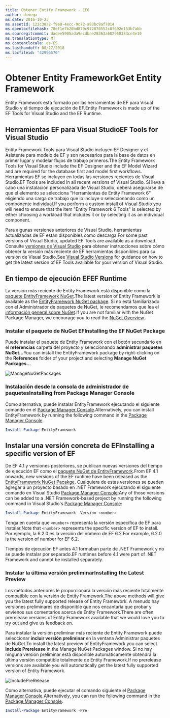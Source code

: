 ```yaml
---
title: Obtener Entity Framework - EF6
author: divega
ms.date: 2016-10-23
ms.assetid: 122c38a2-f9e8-4ecc-9c72-a83bc9af7814
ms.openlocfilehash: 78ef1e7b20bd879c972870552c8f692e153b7abb
ms.sourcegitcommit: dadee5905ada9ecdbae28363a682950383ce3e10
ms.translationtype: MT
ms.contentlocale: es-ES
ms.lasthandoff: 08/27/2018
ms.locfileid: "42996570"
---
```

# <a name="get-entity-framework"></a><span data-ttu-id="bd5ac-102">Obtener Entity Framework</span><span class="sxs-lookup"><span data-stu-id="bd5ac-102">Get Entity Framework</span></span>
<span data-ttu-id="bd5ac-103">Entity Framework está formado por las herramientas de EF para Visual Studio y el tiempo de ejecución de EF.</span><span class="sxs-lookup"><span data-stu-id="bd5ac-103">Entity Framework is made up of the EF Tools for Visual Studio and the EF Runtime.</span></span>

## <a name="ef-tools-for-visual-studio"></a><span data-ttu-id="bd5ac-104">Herramientas EF para Visual Studio</span><span class="sxs-lookup"><span data-stu-id="bd5ac-104">EF Tools for Visual Studio</span></span>

<span data-ttu-id="bd5ac-105">Entity Framework Tools para Visual Studio incluyen EF Designer y el Asistente para modelo de EF y son necesarios para la base de datos en primer lugar y modelar flujos de trabajo primeros.</span><span class="sxs-lookup"><span data-stu-id="bd5ac-105">The Entity Framework Tools for Visual Studio include the EF Designer and the EF Model Wizard and are required for the database first and model first workflows.</span></span> <span data-ttu-id="bd5ac-106">Herramientas EF se incluyen en todas las versiones recientes de Visual Studio.</span><span class="sxs-lookup"><span data-stu-id="bd5ac-106">EF Tools are included in all recent versions of Visual Studio.</span></span> <span data-ttu-id="bd5ac-107">Si lleva a cabo una instalación personalizada de Visual Studio, deberá asegurarse de que el elemento se selecciona "Herramientas de Entity Framework 6" eligiendo una carga de trabajo que lo incluye o seleccionando como un componente individual.</span><span class="sxs-lookup"><span data-stu-id="bd5ac-107">If you perform a custom install of Visual Studio you will need to ensure that the item "Entity Framework 6 Tools" is selected by either choosing a workload that includes it or by selecting it as an individual component.</span></span>

<span data-ttu-id="bd5ac-108">Para algunas versiones anteriores de Visual Studio, herramientas actualizadas de EF están disponibles como descarga.</span><span class="sxs-lookup"><span data-stu-id="bd5ac-108">For some past versions of Visual Studio, updated EF Tools are available as a download.</span></span> <span data-ttu-id="bd5ac-109">Consulte [versiones de Visual Studio](~/ef6/what-is-new/visual-studio.md) para obtener instrucciones sobre cómo obtener la versión más reciente de EF herramientas disponibles para su versión de Visual Studio.</span><span class="sxs-lookup"><span data-stu-id="bd5ac-109">See [Visual Studio Versions](~/ef6/what-is-new/visual-studio.md) for guidance on how to get the latest version of EF Tools available for your version of Visual Studio.</span></span>

## <a name="ef-runtime"></a><span data-ttu-id="bd5ac-110">En tiempo de ejecución EF</span><span class="sxs-lookup"><span data-stu-id="bd5ac-110">EF Runtime</span></span>

<span data-ttu-id="bd5ac-111">La versión más reciente de Entity Framework está disponible como la [paquete EntityFramework NuGet](http://nuget.org/packages/EntityFramework/).</span><span class="sxs-lookup"><span data-stu-id="bd5ac-111">The latest version of Entity Framework is available as the [EntityFramework NuGet package](http://nuget.org/packages/EntityFramework/).</span></span> <span data-ttu-id="bd5ac-112">Si no está familiarizado con el Administrador de paquetes de NuGet, le recomendamos que lea el [información general sobre NuGet](https://docs.microsoft.com/nuget/consume-packages/overview-and-workflow).</span><span class="sxs-lookup"><span data-stu-id="bd5ac-112">If you are not familiar with the NuGet Package Manager, we encourage you to read the [NuGet Overview](https://docs.microsoft.com/nuget/consume-packages/overview-and-workflow).</span></span>

### <a name="installing-the-ef-nuget-package"></a><span data-ttu-id="bd5ac-113">Instalar el paquete de NuGet EF</span><span class="sxs-lookup"><span data-stu-id="bd5ac-113">Installing the EF NuGet Package</span></span>

<span data-ttu-id="bd5ac-114">Puede instalar el paquete de Entity Framework con el botón secundario en el **referencias** carpeta del proyecto y seleccionando **administrar paquetes NuGet...**</span><span class="sxs-lookup"><span data-stu-id="bd5ac-114">You can install the EntityFramework package by right-clicking on the **References** folder of your project and selecting **Manage NuGet Packages…**</span></span>

![ManageNuGetPackages](~/ef6/media/managenugetpackages.png)

### <a name="installing-from-package-manager-console"></a><span data-ttu-id="bd5ac-116">Instalación desde la consola de administrador de paquetes</span><span class="sxs-lookup"><span data-stu-id="bd5ac-116">Installing from Package Manager Console</span></span>

<span data-ttu-id="bd5ac-117">Como alternativa, puede instalar EntityFramework ejecutando el siguiente comando en el [Package Manager Console](http://docs.nuget.org/docs/start-here/using-the-package-manager-console).</span><span class="sxs-lookup"><span data-stu-id="bd5ac-117">Alternatively, you can install EntityFramework by running the following command in the [Package Manager Console](http://docs.nuget.org/docs/start-here/using-the-package-manager-console).</span></span>

``` powershell
Install-Package EntityFramework
```

## <a name="installing-a-specific-version-of-ef"></a><span data-ttu-id="bd5ac-118">Instalar una versión concreta de EF</span><span class="sxs-lookup"><span data-stu-id="bd5ac-118">Installing a specific version of EF</span></span>

<span data-ttu-id="bd5ac-119">De EF 4.1 y versiones posteriores, se publican nuevas versiones del tiempo de ejecución EF como el [paquete NuGet de EntityFramework](https://www.nuget.org/packages/EntityFramework/).</span><span class="sxs-lookup"><span data-stu-id="bd5ac-119">From EF 4.1 onwards, new versions of the EF runtime have been released as the [EntityFramework NuGet Pacakge](https://www.nuget.org/packages/EntityFramework/).</span></span> <span data-ttu-id="bd5ac-120">Cualquiera de estas versiones se pueden agregar a un proyecto basado en .NET Framework ejecutando el siguiente comando en Visual Studio [Package Manager Console](http://docs.nuget.org/docs/start-here/using-the-package-manager-console):</span><span class="sxs-lookup"><span data-stu-id="bd5ac-120">Any of those versions can be added to a .NET Framework-based project by running the following command in Visual Studio's [Package Manager Console](http://docs.nuget.org/docs/start-here/using-the-package-manager-console):</span></span>

``` powershell
Install-Package EntityFramework -Version <number>
```

<span data-ttu-id="bd5ac-121">Tenga en cuenta que `<number>` representa la versión específica de EF para instalar.</span><span class="sxs-lookup"><span data-stu-id="bd5ac-121">Note that `<number>` represents the specific version of EF to install.</span></span> <span data-ttu-id="bd5ac-122">Por ejemplo, la 6.2.0 es la versión del número de EF 6.2.</span><span class="sxs-lookup"><span data-stu-id="bd5ac-122">For example, 6.2.0 is the version of number for EF 6.2.</span></span>   

<span data-ttu-id="bd5ac-123">Tiempos de ejecución EF antes 4.1 formaban parte de .NET Framework y no se puede instalar por separado.</span><span class="sxs-lookup"><span data-stu-id="bd5ac-123">EF runtimes before 4.1 were part of .NET Framework and cannot be installed separately.</span></span>

### <a name="installing-the-latest-preview"></a><span data-ttu-id="bd5ac-124">Instalar la última versión preliminar</span><span class="sxs-lookup"><span data-stu-id="bd5ac-124">Installing the Latest Preview</span></span>

<span data-ttu-id="bd5ac-125">Los métodos anteriores le proporcionará la versión más reciente totalmente compatible con la versión de Entity Framework.</span><span class="sxs-lookup"><span data-stu-id="bd5ac-125">The above methods will give you the latest fully supported release of Entity Framework.</span></span> <span data-ttu-id="bd5ac-126">A menudo hay versiones preliminares de disponible que nos encantaría que probar y envíenos sus comentarios acerca de Entity Framework.</span><span class="sxs-lookup"><span data-stu-id="bd5ac-126">There are often prerelease versions of Entity Framework available that we would love you to try out and give us feedback on.</span></span>

<span data-ttu-id="bd5ac-127">Para instalar la versión preliminar más reciente de Entity Framework puede seleccionar **incluir versión preliminar** en la ventana Administrar paquetes de NuGet.</span><span class="sxs-lookup"><span data-stu-id="bd5ac-127">To install the latest preview of EntityFramework you can select **Include Prerelease** in the Manage NuGet Packages window.</span></span> <span data-ttu-id="bd5ac-128">Si no hay ninguna versión preliminar está disponible automáticamente obtendrá la última versión compatible totalmente de Entity Framework.</span><span class="sxs-lookup"><span data-stu-id="bd5ac-128">If no prerelease versions are available you will automatically get the latest fully supported version of Entity Framework.</span></span>

![IncludePreRelease](~/ef6/media/includeprerelease.png)

<span data-ttu-id="bd5ac-130">Como alternativa, puede ejecutar el comando siguiente el [Package Manager Console](http://docs.nuget.org/docs/start-here/using-the-package-manager-console).</span><span class="sxs-lookup"><span data-stu-id="bd5ac-130">Alternatively, you can run the following command in the [Package Manager Console](http://docs.nuget.org/docs/start-here/using-the-package-manager-console).</span></span>

``` powershell
Install-Package EntityFramework -Pre
```
